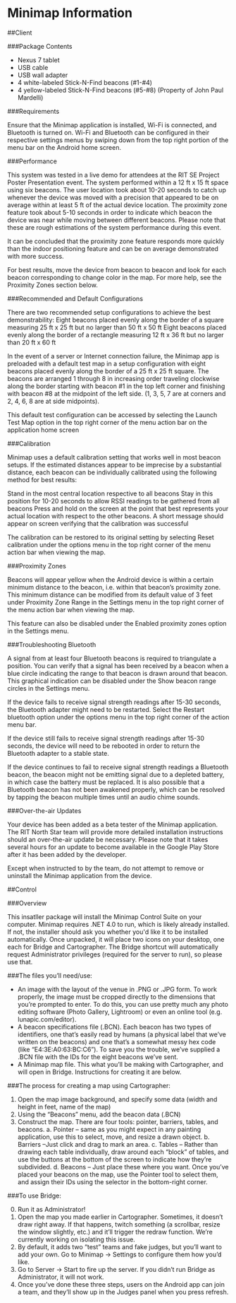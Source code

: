 Minimap Information
============

##Client

###Package Contents

* Nexus 7 tablet
* USB cable
* USB wall adapter
* 4 white-labeled Stick-N-Find beacons (#1-#4)
* 4 yellow-labeled Stick-N-Find beacons (#5-#8) (Property of John Paul Mardelli)


###Requirements

Ensure that the Minimap application is installed, Wi-Fi is connected, and Bluetooth is turned on.  Wi-Fi and Bluetooth can be configured in their respective settings menus by swiping down from the top right portion of the menu bar on the Android home screen.


###Performance

This system was tested in a live demo for attendees at the RIT SE Project Poster Presentation event.  The system performed within a 12 ft x 15 ft space using six beacons.  The user location took about 10-20 seconds to catch up whenever the device was moved with a precision that appeared to be on average within at least 5 ft of the actual device location.  The proximity zone feature took about 5-10 seconds in order to indicate which beacon the device was near while moving between different beacons.  Please note that these are rough estimations of the system performance during this event.

It can be concluded that the proximity zone feature responds more quickly than the indoor positioning feature and can be on average demonstrated with more success.

For best results, move the device from beacon to beacon and look for each beacon corresponding to change color in the map.  For more help, see the Proximity Zones section below.

###Recommended and Default Configurations

There are two recommended setup configurations to achieve the best demonstrability:
Eight beacons placed evenly along the border of a square measuring 25 ft x 25 ft but no larger than 50 ft x 50 ft
Eight beacons placed evenly along the border of a rectangle measuring 12 ft x 36 ft but no larger than 20 ft x 60 ft

In the event of a server or Internet connection failure, the Minimap app is preloaded with a default test map in a setup configuration with eight beacons placed evenly along the border of a 25 ft x 25 ft square.  The beacons are arranged 1 through 8 in increasing order traveling clockwise along the border starting with beacon #1 in the top left corner and finishing with beacon #8 at the midpoint of the left side.  (1, 3, 5, 7 are at corners and 2, 4, 6, 8 are at side midpoints).

This default test configuration can be accessed by selecting the Launch Test Map option in the top right corner of the menu action bar on the application home screen

###Calibration

Minimap uses a default calibration setting that works well in most beacon setups.  If the estimated distances appear to be imprecise by a substantial distance, each beacon can be individually calibrated using the following method for best results:

Stand in the most central location respective to all beacons
Stay in this position for 10-20 seconds to allow RSSI readings to be gathered from all beacons
Press and hold on the screen at the point that best represents your actual location with respect to the other beacons.
A short message should appear on screen verifying that the calibration was successful

The calibration can be restored to its original setting by selecting Reset calibration under the options menu in the top right corner of the menu action bar when viewing the map.

###Proximity Zones

Beacons will appear yellow when the Android device is within a certain minimum distance to the beacon, i.e. within that beacon’s proximity zone.  This minimum distance can be modified from its default value of 3 feet under Proximity Zone Range in the Settings menu in the top right corner of the menu action bar when viewing the map.

This feature can also be disabled under the Enabled proximity zones option in the Settings menu.


###Troubleshooting Bluetooth

A signal from at least four Bluetooth beacons is required to triangulate a position.  You can verify that a signal has been received by a beacon when a blue circle indicating the range to that beacon is drawn around that beacon.  This graphical indication can be disabled under the Show beacon range circles in the Settings menu.

If the device fails to receive signal strength readings after 15-30 seconds, the Bluetooth adapter might need to be restarted.  Select the Restart bluetooth option under the options menu in the top right corner of the action menu bar.

If the device still fails to receive signal strength readings after 15-30 seconds, the device will need to be rebooted in order to return the Bluetooth adapter to a stable state.

If the device continues to fail to receive signal strength readings a Bluetooth beacon, the beacon might not be emitting signal due to a depleted battery, in which case the battery must be replaced.  It is also possible that a Bluetooth beacon has not been awakened properly, which can be resolved by tapping the beacon multiple times until an audio chime sounds.


###Over-the-air Updates

Your device has been added as a beta tester of the Minimap application.  The RIT North Star team will provide more detailed installation instructions should an over-the-air update be necessary.  Please note that it takes several hours for an update to become available in the Google Play Store after it has been added by the developer.

Except when instructed to by the team, do not attempt to remove or uninstall the Minimap application from the device.


##Control

###Overview

This insatller package will install the Minimap Control Suite on your computer.  Minimap requires .NET 4.0 to run, which is likely already installed.  If not, the installer should ask you whether you'd like it to be installed automatically.
Once unpacked, it will place two icons on your desktop, one each for Bridge and Cartographer.  The Bridge shortcut will automatically request Administrator privileges (required for the server to run), so please use that.

###The files you’ll need/use:

* An image with the layout of the venue in .PNG or .JPG form.  To work properly, the image must be cropped directly to the dimensions that you’re prompted to enter.  To do this, you can use pretty much any photo editing software (Photo Gallery, Lightroom) or even an online tool (e.g. lunapic.com/editor).
* A beacon specifications file (.BCN).  Each beacon has two types of identifiers, one that’s easily read by humans (a physical label that we’ve written on the beacons) and one that’s a somewhat messy hex code (like “E4:3E:A0:63:BC:C6”).  To save you the trouble, we’ve supplied a .BCN file with the IDs for the eight beacons we’ve sent.
* A Minimap map file.  This what you’ll be making with Cartographer, and will open in Bridge.  Instructions for creating it are below.

###The process for creating a map using Cartographer:

1. Open the map image background, and specify some data (width and height in feet, name of the map)
2. Using the “Beacons” menu, add the beacon data (.BCN)
3. Construct the map.  There are four tools: pointer, barriers, tables, and beacons.
a. Pointer – same as you might expect in any painting application, use this to select, move, and resize a drawn object.
b. Barriers –Just click and drag to mark an area.
c. Tables – Rather than drawing each table individually, draw around each “block” of tables, and use the buttons at the bottom of the screen to indicate how they’re subdivided.
d. Beacons – Just place these where you want.  Once you’ve placed your beacons on the map, use the Pointer tool to select them, and assign their IDs using the selector in the bottom-right corner.

###To use Bridge:

0. Run it as Administrator!
1. Open the map you made earlier in Cartographer.  Sometimes, it doesn’t draw right away.  If that happens, twitch something (a scrollbar, resize the window slightly, etc.) and it’ll trigger the redraw function.  We’re currently working on isolating this issue.
2. By default, it adds two “test” teams and fake judges, but you’ll want to add your own.  Go to Minimap -> Settings to configure them how you’d like.
3. Go to Server -> Start to fire up the server.  If you didn’t run Bridge as Administrator, it will not work.
4. Once you’ve done these three steps, users on the Android app can join a team, and they’ll show up in the Judges panel when you press refresh.
